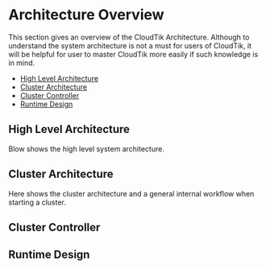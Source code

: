 # Architecture Overview
This section gives an overview of the CloudTik Architecture. Although to understand the system
architecture is not a must for users of CloudTik, it will be helpful for user to master CloudTik
more easily if such knowledge is in mind.

- [High Level Architecture](#high_level_architecture)
- [Cluster Architecture](#cluster_architecture)
- [Cluster Controller](#cluster_controller)
- [Runtime Design](#runtime_design)

## High Level Architecture
Blow shows the high level system architecture.

## Cluster Architecture
Here shows the cluster architecture and a general internal workflow when starting a cluster.


## Cluster Controller

## Runtime Design